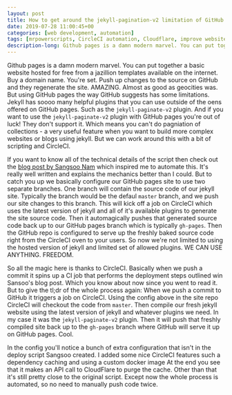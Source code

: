 ```yaml
---
layout: post
title: How to get around the jekyll-pagination-v2 limitation of GitHub pages with CircleCI
date: 2019-07-28 11:00:45+00
categories: [web development, automation]
tags: [mrpowerscripts, CircleCI automation, Cloudflare, improve website speed, website speed tips, Cloudflare caching, jekyll-paginate-v2, jekyll pagniation, github pages pagniation, github pages paginiation v2, github pages, circleci github pages ]
description-long: Github pages is a damn modern marvel. You can put together a basic website hosted for free from a jazillion templates available on the internet. Buy a domain name. You're set. Push up changes to the source on GitHub and they regenerate the site. AMAZING. Almost as good as geocities was. But using GitHub pages the way GitHub suggests has some limitations. Jekyll has soooo many helpful plugins that you can use outside of the oens offered on GitHub pages. Such as the jekyll-paginate-v2 plugin. And if you want to use the jekyll-paginate-v2 plugin with GitHub pages you're out of luck! They don't support it. Which means you can't do pagniation of collections - a very useful feature when you want to build more complex websites or blogs using jekyll. But we can work around this with a bit of scripting and CircleCI.
---
```


Github pages is a damn modern marvel. You can put together a basic website hosted for free from a jazillion templates available on the internet. Buy a domain name. You're set. Push up changes to the source on GitHub and they regenerate the site. AMAZING. Almost as good as geocities was. But using GitHub pages the way GitHub suggests has some limitations. Jekyll has soooo many helpful plugins that you can use outside of the oens offered on GitHub pages. Such as the `jekyll-paginate-v2` plugin. And if you want to use the `jekyll-paginate-v2` plugin with GitHub pages you're out of luck! They don't support it. Which means you can't do pagniation of collections - a very useful feature when you want to build more complex websites or blogs using jekyll. But we can work around this with a bit of scripting and CircleCI.

If you want to know all of the technical details of the script then check out the [blog post by Sangsoo Nam](http://sangsoonam.github.io/2019/02/08/using-git-worktree-to-deploy-github-pages.html) which inspired me to automate this. It's really well written and explains the mechanics better than I could. But to catch you up we basically configure our GitHub pages site to use two separate branches. One branch will contain the source code of our jekyll site. Typically the branch would be the defaul `master` branch, and we push our site changes to this branch. This will kick off a job on CircleCI which uses the latest version of jekyll and all of it's available plugins to generate the site source code. Then it automagically pushes that generated source code back up to our GitHub pages branch which is typically `gh-pages`. Then the GitHub repo is configured to serve up the freshly baked source code right from the CircleCI oven to your users. So now we're not limited to using the hosted version of jekyll and limited set of allowed plugins. WE CAN USE ANYTHING. FREEDOM.

<script src="https://gist-it.appspot.com/http://github.com/MrPowerScripts/MrPowerScripts.com/blob/master/.circleci/config.yml"></script>

So all the magic here is thanks to CircleCI. Basically when we push a commit it spins up a CI job that performs the deployment steps outlined win Sansoo's blog post. Which you know about now since you went to read it. But to give the tl;dr of the whole process again: When we push a commit to GitHub it triggers a job on CircleCI. Using the config above in the site repo CircleCI will checkout the code from `master`. Then compile our fresh jekyll website using the latest version of jekyll and whatever plugins we need. In my case it was the `jekyll-paginate-v2` plugin. Then it will push that freshly compiled site back up to the `gh-pages` branch where GitHub will serve it up on GitHub pages. Cool.

In the config you'll notice a bunch of extra configuration that isn't in the deploy script Sangsoo created. I added some nice CircleCI features such a dependency caching and using a custom docker image At the end you see that it makes an API call to CloudFlare to purge the cache. Other than that it's still pretty close to the original script. Except now the whole process is automated, so no need to manually push code twice.
